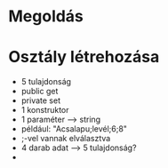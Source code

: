﻿# Megoldás

# Osztály létrehozása
 - 5 tulajdonság
 - public get
 - private set
 - 1 konstruktor
 - 1 paraméter --> string
 - például: "Acsalapu;levél;6;8"
 - ;-vel vannak elválasztva
 - 4 darab adat --> 5 tulajdonság?
 - 